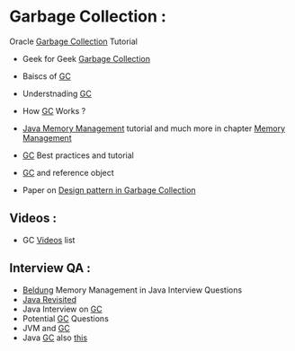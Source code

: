 # Garbage Collection :
Oracle [Garbage Collection](http://www.oracle.com/webfolder/technetwork/tutorials/obe/java/gc01/index.html#t1) Tutorial
* Geek for Geek [Garbage Collection](https://www.geeksforgeeks.org/garbage-collection-java/)
* Baiscs of [GC](https://codeahoy.com/2017/08/06/basics-of-java-garbage-collection/)
* Understnading [GC](https://www.cubrid.org/blog/understanding-java-garbage-collection)
* How [GC](https://javapapers.com/java/how-java-garbage-collection-works/) Works ?
* [Java Memory Management](https://www.dynatrace.com/resources/ebooks/javabook/how-garbage-collection-works/) tutorial and much more in chapter [Memory Management](https://www.dynatrace.com/resources/ebooks/javabook/)
* [GC](https://dzone.com/articles/java-garbage-collection-best-practices-tutorials-and-more) Best practices and tutorial
* [GC](https://dzone.com/articles/java-memory-management) and reference object

* Paper on [Design pattern in Garbage Collection](https://ir.canterbury.ac.nz/bitstream/handle/10092/1954/thesis_fulltext.pdf)

## Videos :
* GC [Videos](https://www.youtube.com/playlist?list=PLfi5oI2EMygPazGT5uHTsCYH22OgKKprb) list

## Interview QA :
* [Beldung](http://www.baeldung.com/java-memory-management-interview-questions) Memory Management in Java Interview Questions 
* [Java Revisited](http://javarevisited.blogspot.com/2012/10/10-garbage-collection-interview-question-answer.html)
* Java Interview on [GC](https://snowdream.github.io/115-Java-Interview-Questions-and-Answers/115-Java-Interview-Questions-and-Answers/en/collectors.html)
* Potential [GC](https://dzone.com/articles/java-garbage-collection-interview-questions) Questions
* JVM and [GC](https://dzone.com/articles/jvm-and-garbage-collection)
* Java [GC](http://www.corejavainterviewquestions.com/java-garbage-collection-interview-questions/) also [this](http://www.wideskills.com/java-interview-questions/java-garbage-collection-interview-questions)
